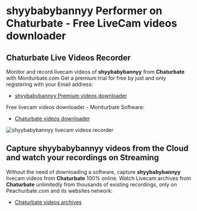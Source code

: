 # shyybabybannyy Performer on Chaturbate - Free LiveCam videos downloader

## Chaturbate Live Videos Recorder

Monitor and record livecam videos of **shyybabybannyy** from **Chaturbate** with Moniturbate.com
Get a premium trial for free by just and only registering with your Email address:
* [shyybabybannyy Premium videos downloader](https://moniturbate.com/request-demo-licence-key.html)

Free livecam videos downloader - Moniturbate Software:
* [Chaturbate videos downloader](https://moniturbate.com/moniturbate-download-software.html)

![shyybabybannyy livecam videos recorder](https://peachurnet.com/templates/moniturbate-software.png)


## Capture shyybabybannyy videos from the Cloud and watch your recordings on Streaming

Without the need of downloading a software, capture **shyybabybannyy** livecam videos from **Chaturbate** 100% online.
Watch Livecam archives from **Chaturbate** unlimitedly from thousands of existing recordings, only on Peachurbate.com and its websites network:
* [Chaturbate videos archives](https://peachurnet.com/)